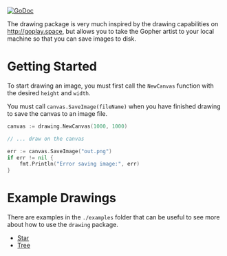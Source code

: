 
[![GoDoc](https://godoc.org/github.com/troylelandshields/drawing?status.svg)](https://godoc.org/github.com/troylelandshields/drawing)

The drawing package is very much inspired by the drawing capabilities on http://goplay.space, but allows you to take the Gopher artist to your local machine so that you can save images to disk.

# Getting Started 

To start drawing an image, you must first call the `NewCanvas` function with the desired `height` and `width`.

You must call `canvas.SaveImage(fileName)` when you have finished drawing to save the canvas to an image file.

```go
canvas := drawing.NewCanvas(1000, 1000)

// ... draw on the canvas

err := canvas.SaveImage("out.png")
if err != nil {
    fmt.Println("Error saving image:", err)
}
```

# Example Drawings

There are examples in the `./examples` folder that can be useful to see more about how to use the `drawing` package.

* [Star](https://github.com/troylelandshields/drawing/blob/master/examples/star/main.go)
* [Tree](https://github.com/troylelandshields/drawing/blob/master/examples/tree/main.go)

